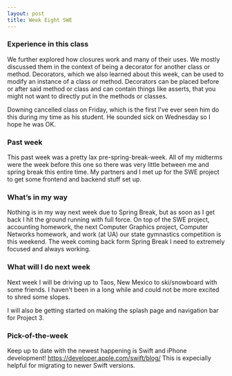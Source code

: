 ```yaml
---
layout: post
title: Week Eight SWE
---
```


### Experience in this class 
We further explored how closures work and many of their uses. We mostly discussed them in the context of being a decorator for another class or method. Decorators, which we also learned about this week, can be used to modify an instance of a class or method. Decorators can be placed before or after said method or class and can contain things like asserts, that you might not want to directly put in the methods or classes. 

Downing cancelled class on Friday, which is the first I've ever seen him do this during my time as his student. He sounded sick on Wednesday so I hope he was OK.

### Past week
This past week was a pretty lax pre-spring-break-week. All of my midterms were the week before this one so there was very little between me and spring break this entire time. My partners and I met up for the SWE project to get some frontend and backend stuff set up.  

### What’s in my way
Nothing is in my way next week due to Spring Break, but as soon as I get back I hit the ground running with full force. On top of the SWE project, accounting homework, the next Computer Graphics project, Computer Networks homework, and work (at UA) our state gymnastics competition is this weekend. The week coming back form Spring Break I need to extremely focused and always working.

### What will I do next week
Next week I will be driving up to Taos, New Mexico to ski/snowboard with some friends. I haven't been in a long while and could not be more excited to shred some slopes. 

I will also be getting started on making the splash page and navigation bar for Project 3.

### Pick-of-the-week
Keep up to date with the newest happening is Swift and iPhone development! 
https://developer.apple.com/swift/blog/
This is expecially helpful for migrating to newer Swift versions.
